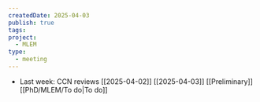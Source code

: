 ```yaml
---
createdDate: 2025-04-03
publish: true
tags: 
project:
  - MLEM
type:
  - meeting
---
```

- Last week: CCN reviews
[[2025-04-02]]
[[2025-04-03]]
[[Preliminary]]
[[PhD/MLEM/To do|To do]]

